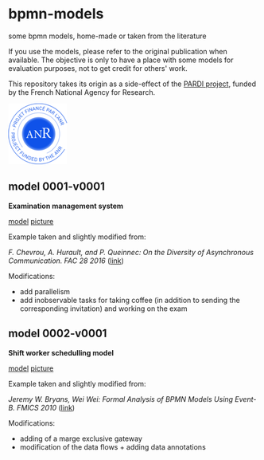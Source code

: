 # bpmn-models
some bpmn models, home-made or taken from the literature

If you use the models, please refer to the original publication when available. The objective is only to have a place with some models for evaluation purposes, not to get credit for others' work.

This repository takes its origin as a side-effect of the [PARDI project](http://pardi.enseeiht.fr), funded by the French National Agency for Research.

![ANR logo](logo-anr-small.png)

## model 0001-v0001

**Examination management system**

[model](models/e0001v0001.bpmn) [picture](pictures/e0001v0001.png)

Example taken and slightly modified from: 

*F. Chevrou, A. Hurault, and P. Queinnec: On the Diversity of Asynchronous Communication. FAC 28 2016*
([link](http://doi.org/10.1007/s00165-016-0379-x))

Modifications:

- add parallelism
- add inobservable tasks for taking coffee (in addition to sending the corresponding invitation) and working on the exam

## model 0002-v0001

**Shift worker schedulling model**

[model](models/e0002v0001.bpmn) [picture](pictures/e0002v0001.png)

Example taken and slightly modified from: 

*Jeremy W. Bryans, Wei Wei: Formal Analysis of BPMN Models Using Event-B. FMICS 2010*
([link](http://doi.org/10.1007/978-3-642-15898-8_3))

Modifications:

- adding of a marge exclusive gateway
- modification of the data flows + adding data annotations
